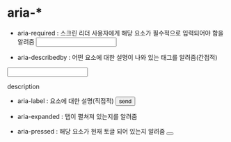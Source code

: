 # aria-\*

- aria-required : 스크린 리더 사용자에게 해당 요소가 필수적으로 입력되어야 함을 알려줌
  <input type="text" aria-required="">

- aria-describedby : 어떤 요소에 대한 설명이 나와 있는 태그를 알려줌(간접적)
<form>
    <input type="text" aria-describedby="int2"/>
    <p id="int2">description</p>
</form>

- aria-label : 요소에 대한 설명(직접적)
  <button aria-label="send email">send</button>

- aria-expanded : 탭이 펼쳐져 있는지를 알려줌
<div role="tabpanel" aria-expanded="true"></div>

- aria-pressed : 해당 요소가 현재 토글 되어 있는지 알려줌
  <button aria-pressed="true"></button>
